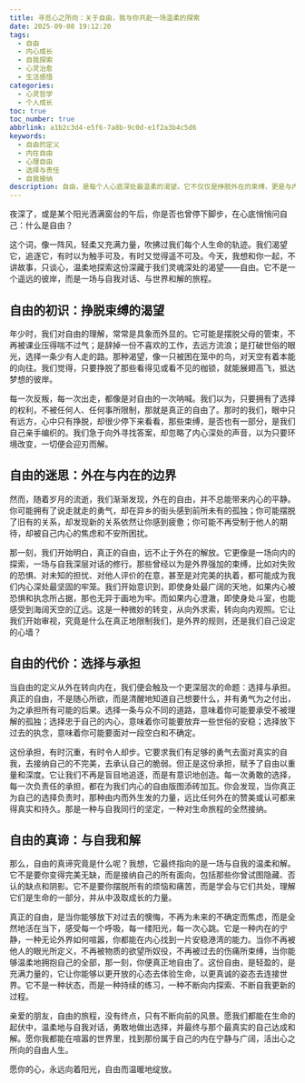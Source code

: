```yaml
---
title: 寻觅心之所向：关于自由，我与你共赴一场温柔的探索
date: 2025-09-08 19:12:20
tags:
  - 自由
  - 内心成长
  - 自我探索
  - 心灵治愈
  - 生活感悟
categories:
  - 心灵哲学
  - 个人成长
toc: true
toc_number: true
abbrlink: a1b2c3d4-e5f6-7a8b-9c0d-e1f2a3b4c5d6
keywords:
  - 自由的定义
  - 内在自由
  - 心理自由
  - 选择与责任
  - 自我接纳
description: 自由，是每个人心底深处最温柔的渴望。它不仅仅是挣脱外在的束缚，更是与内在的自我达成和解，寻觅心之所向的旅程。这篇文章将带你一同探索自由的真谛，感受那份由内而外散发的宁静与力量，愿我们都能在喧嚣中找到属于自己的那片自由天地。
---
```


夜深了，或是某个阳光洒满窗台的午后，你是否也曾停下脚步，在心底悄悄问自己：什么是自由？

这个词，像一阵风，轻柔又充满力量，吹拂过我们每个人生命的轨迹。我们渴望它，追逐它，有时以为触手可及，有时又觉得遥不可及。今天，我想和你一起，不讲故事，只谈心，温柔地探索这份深藏于我们灵魂深处的渴望——自由。它不是一个遥远的彼岸，而是一场与自我对话、与世界和解的旅程。

## 自由的初识：挣脱束缚的渴望

年少时，我们对自由的理解，常常是具象而外显的。它可能是摆脱父母的管束，不再被课业压得喘不过气；是辞掉一份不喜欢的工作，去远方流浪；是打破世俗的眼光，选择一条少有人走的路。那种渴望，像一只被困在笼中的鸟，对天空有着本能的向往。我们觉得，只要挣脱了那些看得见或看不见的枷锁，就能展翅高飞，抵达梦想的彼岸。

每一次反叛，每一次出走，都像是对自由的一次呐喊。我们以为，只要拥有了选择的权利，不被任何人、任何事所限制，那就是真正的自由了。那时的我们，眼中只有远方，心中只有挣脱，却很少停下来看看，那些束缚，是否也有一部分，是我们自己亲手编织的。我们急于向外寻找答案，却忽略了内心深处的声音，以为只要环境改变，一切便会迎刃而解。

## 自由的迷思：外在与内在的边界

然而，随着岁月的流逝，我们渐渐发现，外在的自由，并不总能带来内心的平静。你可能拥有了说走就走的勇气，却在异乡的街头感到前所未有的孤独；你可能摆脱了旧有的关系，却发现新的关系依然让你感到疲惫；你可能不再受制于他人的期待，却被自己内心的焦虑和不安所困扰。

那一刻，我们开始明白，真正的自由，远不止于外在的解放。它更像是一场向内的探索，一场与自我深层对话的修行。那些曾经以为是外界强加的束缚，比如对失败的恐惧、对未知的担忧、对他人评价的在意，甚至是对完美的执着，都可能成为我们内心深处最坚固的牢笼。我们开始意识到，即使身处最广阔的天地，如果内心被恐惧和执念所占据，那也无异于画地为牢。而如果内心澄澈，即使身处斗室，也能感受到海阔天空的辽远。这是一种微妙的转变，从向外求索，转向向内观照。它让我们开始审视，究竟是什么在真正地限制我们，是外界的规则，还是我们自己设定的心墙？

## 自由的代价：选择与承担

当自由的定义从外在转向内在，我们便会触及一个更深层次的命题：选择与承担。真正的自由，不是随心所欲，而是清醒地知道自己想要什么，并有勇气为之付出，为之承担所有可能的后果。选择一条与众不同的道路，意味着你可能要承受不被理解的孤独；选择忠于自己的内心，意味着你可能要放弃一些世俗的安稳；选择放下过去的执念，意味着你可能要面对一段空白和不确定。

这份承担，有时沉重，有时令人却步。它要求我们有足够的勇气去面对真实的自我，去接纳自己的不完美，去承认自己的脆弱。但正是这份承担，赋予了自由以重量和深度。它让我们不再是盲目地追逐，而是有意识地创造。每一次勇敢的选择，每一次负责任的承担，都在为我们内心的自由版图添砖加瓦。你会发现，当你真正为自己的选择负责时，那种由内而外生发的力量，远比任何外在的赞美或认可都来得真实和持久。那是一种与自我同行的坚定，一种对生命旅程的全然接纳。

## 自由的真谛：与自我和解

那么，自由的真谛究竟是什么呢？我想，它最终指向的是一场与自我的温柔和解。它不是要你变得完美无缺，而是接纳自己的所有面向，包括那些你曾试图隐藏、否认的缺点和阴影。它不是要你摆脱所有的烦恼和痛苦，而是学会与它们共处，理解它们是生命的一部分，并从中汲取成长的力量。

真正的自由，是当你能够放下对过去的懊悔，不再为未来的不确定而焦虑，而是全然地活在当下，感受每一个呼吸，每一缕阳光，每一次心跳。它是一种内在的宁静，一种无论外界如何喧嚣，你都能在内心找到一片安稳港湾的能力。当你不再被他人的眼光所定义，不再被物质的欲望所奴役，不再被过去的伤痛所束缚，当你能够温柔地拥抱自己的全部，那一刻，你便真正地自由了。这份自由，是轻盈的，是充满力量的，它让你能够以更开放的心态去体验生命，以更真诚的姿态去连接世界。它不是一种状态，而是一种持续的练习，一种不断向内探索、不断自我更新的过程。

亲爱的朋友，自由的旅程，没有终点，只有不断向前的风景。愿我们都能在生命的起伏中，温柔地与自我对话，勇敢地做出选择，并最终与那个最真实的自己达成和解。愿你我都能在喧嚣的世界里，找到那份属于自己的内在宁静与广阔，活出心之所向的自由人生。

愿你的心，永远向着阳光，自由而温暖地绽放。